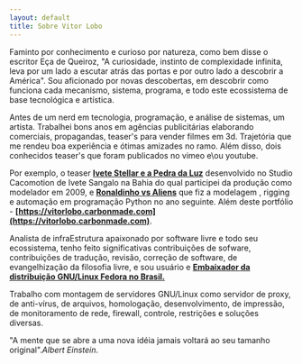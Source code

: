 ```yaml
---
layout: default
title: Sobre Vitor Lobo
---
```


Faminto por conhecimento e curioso por natureza, como bem disse o escritor Eça de Queiroz, "A curiosidade, instinto de complexidade infinita, leva por um lado a escutar atrás das portas e por outro lado a descobrir a América". Sou aficionado por novas descobertas, em descobrir como funciona cada mecanismo, sistema, programa, e todo este ecossistema de base tecnológica e artística.

Antes de um nerd em tecnologia, programação, e análise de sistemas, um artista. Trabalhei bons anos em agências publicitárias elaborando comerciais, propagandas, teaser's para vender filmes em 3d. Trajetória que me rendeu boa experiência e ótimas amizades no ramo. Além disso, dois conhecidos teaser's que foram publicados no vimeo e\ou youtube.

Por exemplo, o teaser **[Ivete Stellar e a Pedra da Luz](http://vimeo.com/6151999)** desenvolvido no Studio Cacomotion de Ivete Sangalo na Bahia do qual participei da produção como modelador em 2009, e **[Ronaldinho vs Aliens](https://www.youtube.com/watch?v=u2vd6ts-HsQ)** que fiz a modelagem , rigging e automação em programação Python no ano seguinte. Além deste portfólio - **[https://vitorlobo.carbonmade.com](https://vitorlobo.carbonmade.com)**.

Analista de infraEstrutura apaixonado por software livre e todo seu ecossistema, tenho feito significativas contribuições de sofware, contribuições de tradução, revisão, correção de software, de evangelhização da filosofia livre, e sou usuário e **[Embaixador da distribuição GNU/Linux Fedora no Brasil.](https://fedoraproject.org/wiki/User:Lobocode)**

Trabalho com montagem de servidores GNU/Linux como servidor de proxy, de anti-vírus, de arquivos, homologação, desenvolvimento, de impressão, de monitoramento de rede, firewall, controle, restrições e soluções diversas.


"A mente que se abre a uma nova idéia jamais voltará ao seu tamanho original".*Albert Einstein*.
